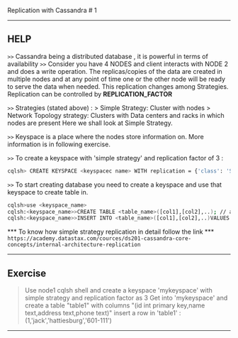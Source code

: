 Replication with Cassandra # 1

---------------------------------------------------------------------
## HELP

`>>` Cassandra being a distributed database , it is powerful in terms of availability
`>>` Consider you have 4 NODES and client interacts with NODE 2 and does a write operation. 
The replicas/copies of the data are created in multiple nodes and at any point of time one or the other node will be ready to serve the data when needed. This replication changes among Strategies. Replication can be controlled by <b>REPLICATION_FACTOR </b>

`>>` Strategies (stated above) :
	> Simple Strategy: Cluster with nodes
	> Network Topology strategy: Clusters with Data centers and racks in which nodes are present
    Here we shall look at Simple Strategy.

`>>` Keyspace is a place where the nodes store information on. More information is in following exercise.

`>>` To create a keyspace with 'simple strategy' and replication factor of 3 :
```sh
cqlsh> CREATE KEYSPACE <keyspacec name> WITH replication = {'class': 'SimpleStrategy', 'replication_factor': 3};
```
`>>` To start creating database you need to create a keyspace and use that keyspace to create table in.
```sh
cqlsh>use <keyspace_name>
cqlsh:<keyspace_name>>CREATE TABLE <table_name>([col1],[col2],..); // atleast one primary key.
cqlsh:<keyspace_name>>INSERT INTO <table_name>([col1],[col2],..)VALUES ([value],[value],..);
```

*** To know how simple strategy replication in detail follow the link ***
``` https://academy.datastax.com/cources/ds201-cassandra-core-concepts/internal-architecture-replication ```

--------------------------------------------------------------------

## Exercise

> Use node1 cqlsh shell and create a keyspace 'mykeyspace' with simple strategy and replication factor as 3
> Get into 'mykeyspace' and create a table "table1" with columns "(id int primary key,name text,address text,phone text)"
> insert a row in 'table1' : (1,'jack','hattiesburg','601-111')

--------------------------------------------------------------------
